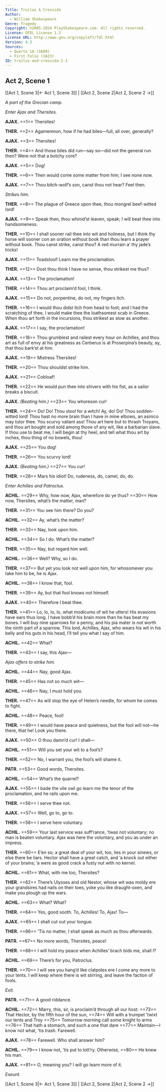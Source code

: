 ```yaml
---
Title: Troilus & Cressida
Author: 
  - William Shakespeare
Genre: Tragedy
Copyright: ©2005-2024 PlayShakespeare.com. All rights reserved.
License: GFDL License 1.3
License URL: http://www.gnu.org/copyleft/fdl.html
Version: 4.3
Sources:
  - Quarto 1A (1609)
  - First Folio (1623)
ID: troilus-and-cressida-2-1
---
```


## Act 2, Scene 1
[[Act 1, Scene 3|← Act 1, Scene 3]] | [[Act 2, Scene 2|Act 2, Scene 2 →]]

*A part of the Grecian camp.*

*Enter Ajax and Thersites.*

**AJAX.**
==1== Thersites!

**THER.**
==2== Agamemnon, how if he had biles—full, all over, generally?

**AJAX.**
==3== Thersites!

**THER.**
==4== And those biles did run—say so—did not the general run then? Were not that a botchy core?

**AJAX.**
==5== Dog!

**THER.**
==6== Then would come some matter from him; I see none now.

**AJAX.**
==7== Thou bitch-wolf’s son, canst thou not hear? Feel then.

*Strikes him.*

**THER.**
==8== The plague of Greece upon thee, thou mongrel beef-witted lord!

**AJAX.**
==9== Speak then, thou whinid’st leaven, speak; I will beat thee into handsomeness.

**THER.**
==10== I shall sooner rail thee into wit and holiness, but I think thy horse will sooner con an oration without book than thou learn a prayer without book. Thou canst strike, canst thou? A red murrain a’ thy jade’s tricks!

**AJAX.**
==11== Toadstool! Learn me the proclamation.

**THER.**
==12== Dost thou think I have no sense, thou strikest me thus?

**AJAX.**
==13== The proclamation!

**THER.**
==14== Thou art proclaim’d fool, I think.

**AJAX.**
==15== Do not, porpentine, do not, my fingers itch.

**THER.**
==16== I would thou didst itch from head to foot; and I had the scratching of thee, I would make thee the loathsomest scab in Greece. When thou art forth in the incursions, thou strikest as slow as another.

**AJAX.**
==17== I say, the proclamation!

**THER.**
==18== Thou grumblest and railest every hour on Achilles, and thou art as full of envy at his greatness as Cerberus is at Proserpina’s beauty, ay, that thou bark’st at him.

**AJAX.**
==19== Mistress Thersites!

**THER.**
==20== Thou shouldst strike him.

**AJAX.**
==21== Cobloaf!

**THER.**
==22== He would pun thee into shivers with his fist, as a sailor breaks a biscuit.

**AJAX.**
*(Beating him.)*
==23== You whoreson cur!

**THER.**
==24== Do! Do! Thou stool for a witch! Ay, do! Do! Thou sodden-witted lord! Thou hast no more brain than I have in mine elbows, an asinico may tutor thee. You scurvy valiant ass! Thou art here but to thrash Troyans, and thou art bought and sold among those of any wit, like a barbarian slave. If thou use to beat me, I will begin at thy heel, and tell what thou art by inches, thou thing of no bowels, thou!

**AJAX.**
==25== You dog!

**THER.**
==26== You scurvy lord!

**AJAX.**
*(Beating him.)*
==27== You cur!

**THER.**
==28== Mars his idiot! Do, rudeness, do, camel, do, do.

*Enter Achilles and Patroclus.*

**ACHIL.**
==29== Why, how now, Ajax, wherefore do ye thus?
==30== How now, Thersites, what’s the matter, man?

**THER.**
==31== You see him there? Do you?

**ACHIL.**
==32== Ay, what’s the matter?

**THER.**
==33== Nay, look upon him.

**ACHIL.**
==34== So I do. What’s the matter?

**THER.**
==35== Nay, but regard him well.

**ACHIL.**
==36== Well? Why, so I do.

**THER.**
==37== But yet you look not well upon him, for whosomever you take him to be, he is Ajax.

**ACHIL.**
==38== I know that, fool.

**THER.**
==39== Ay, but that fool knows not himself.

**AJAX.**
==40== Therefore I beat thee.

**THER.**
==41== Lo, lo, lo, lo, what modicums of wit he utters! His evasions have ears thus long. I have bobb’d his brain more than he has beat my bones. I will buy nine sparrows for a penny, and his pia mater is not worth the ninth part of a sparrow. This lord, Achilles, Ajax, who wears his wit in his belly and his guts in his head, I’ll tell you what I say of him.

**ACHIL.**
==42== What?

**THER.**
==43== I say, this Ajax⁠—

*Ajax offers to strike him.*

**ACHIL.**
==44== Nay, good Ajax.

**THER.**
==45== Has not so much wit⁠—

**ACHIL.**
==46== Nay, I must hold you.

**THER.**
==47== As will stop the eye of Helen’s needle, for whom he comes to fight.

**ACHIL.**
==48== Peace, fool!

**THER.**
==49== I would have peace and quietness, but the fool will not—he there, that he! Look you there.

**AJAX.**
==50== O thou damn’d cur! I shall⁠—

**ACHIL.**
==51== Will you set your wit to a fool’s?

**THER.**
==52== No, I warrant you, the fool’s will shame it.

**PATR.**
==53== Good words, Thersites.

**ACHIL.**
==54== What’s the quarrel?

**AJAX.**
==55== I bade the vile owl go learn me the tenor of the proclamation, and he rails upon me.

**THER.**
==56== I serve thee not.

**AJAX.**
==57== Well, go to, go to.

**THER.**
==58== I serve here voluntary.

**ACHIL.**
==59== Your last service was suff’rance, ’twas not voluntary; no man is beaten voluntary. Ajax was here the voluntary, and you as under an impress.

**THER.**
==60== E’en so; a great deal of your wit, too, lies in your sinews, or else there be liars. Hector shall have a great catch, and ’a knock out either of your brains; ’a were as good crack a fusty nut with no kernel.

**ACHIL.**
==61== What, with me too, Thersites?

**THER.**
==62== There’s Ulysses and old Nestor, whose wit was moldy ere your grandsires had nails on their toes, yoke you like draught-oxen, and make you plough up the wars.

**ACHIL.**
==63== What? What?

**THER.**
==64== Yes, good sooth. To, Achilles! To, Ajax! To⁠—

**AJAX.**
==65== I shall cut out your tongue.

**THER.**
==66== ’Tis no matter, I shall speak as much as thou afterwards.

**PATR.**
==67== No more words, Thersites, peace!

**THER.**
==68== I will hold my peace when Achilles’ brach bids me, shall I?

**ACHIL.**
==69== There’s for you, Patroclus.

**THER.**
==70== I will see you hang’d like clatpoles ere I come any more to your tents. I will keep where there is wit stirring, and leave the faction of fools.

*Exit.*

**PATR.**
==71== A good riddance.

**ACHIL.**
==72== Marry, this, sir, is proclaim’d through all our host:
==73== That Hector, by the fifth hour of the sun,
==74== Will with a trumpet ’twixt our tents and Troy
==75== Tomorrow morning call some knight to arms
==76== That hath a stomach, and such a one that dare
==77== Maintain—I know not what, ’tis trash. Farewell.

**AJAX.**
==78== Farewell. Who shall answer him?

**ACHIL.**
==79== I know not, ’tis put to lott’ry. Otherwise,
==80== He knew his man.

**AJAX.**
==81== O, meaning you? I will go learn more of it.

*Exeunt.*

[[Act 1, Scene 3|← Act 1, Scene 3]] | [[Act 2, Scene 2|Act 2, Scene 2 →]]